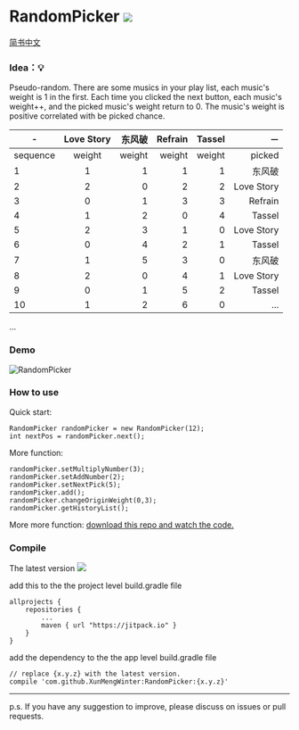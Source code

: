 # RandomPicker [![](https://jitpack.io/v/XunMengWinter/RandomPicker.svg)](https://jitpack.io/#XunMengWinter/RandomPicker)

[简书中文](http://www.jianshu.com/p/472fed76690a)

### Idea：💡
Pseudo-random. There are some musics in your play list, each music's weight is 1 in the first.
Each time you clicked the next button, each music's weight++, and the picked music's weight return to 0.
The music's weight is positive correlated with be picked chance.

|  -     | Love Story | 东风破  |Refrain  | Tassel|   －       |
| -------|:----------:| -------:| -------:|------:|-----------:|
|sequence|  weight    | weight  |weight   | weight|   picked   |
| 1      |    1       |     1   |   1     |   1   |   东风破   |
| 2      |    2       |     0   |   2     |   2   | Love Story |
| 3      |    0       |     1   |   3     |   3   |   Refrain  |
| 4      |    1       |     2   |   0     |   4   |   Tassel   |
| 5      |    2       |     3   |   1     |   0   | Love Story |
| 6      |    0       |     4   |   2     |   1   |   Tassel   |
| 7      |    1       |     5   |   3     |   0   |   东风破   |
| 8      |    2       |     0   |   4     |   1   | Love Story |
| 9      |    0       |     1   |   5     |   2   |   Tassel   |
| 10     |    1       |     2   |   6     |   0   |     ...    |
...

### Demo
![RandomPicker](https://raw.githubusercontent.com/XunMengWinter/source/master/image/RandomPicker.png)

### How to use
Quick start:
```
RandomPicker randomPicker = new RandomPicker(12);
int nextPos = randomPicker.next();
```
More function:
```
randomPicker.setMultiplyNumber(3);
randomPicker.setAddNumber(2);
randomPicker.setNextPick(5);
randomPicker.add();
randomPicker.changeOriginWeight(0,3);
randomPicker.getHistoryList();
```
More more function:
[download this repo and watch the code.](https://github.com/XunMengWinter/RandomPicker)

### Compile
The latest version [![](https://jitpack.io/v/XunMengWinter/RandomPicker.svg)](https://jitpack.io/#XunMengWinter/RandomPicker)

add this to the the project level build.gradle file

```
allprojects {
    repositories {
        ...
        maven { url "https://jitpack.io" }
    }
}
```

add the dependency to the the app level build.gradle file

```
// replace {x.y.z} with the latest version.
compile 'com.github.XunMengWinter:RandomPicker:{x.y.z}'
```


-----------------
p.s. If you have any suggestion to improve, please discuss on issues or pull requests.
